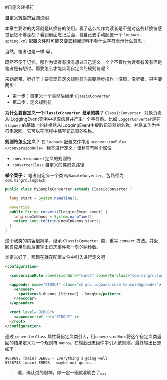 
#自定义转换符

[自定义转换符官网说明](https://logback.qos.ch/manual/layouts.html#customConversionSpecifier)

本章主要讲的内容就是转换符的使用。看了这么久作为读者是不是对这些转换符感觉记忆不够深刻？看到前面忘记后面，要自己去手动配置一个 `logback-spring.xml` 配置文件时可能又要去翻阅资料不看什么字符表示什么意思！

当然，笔者也是一样 :sob:。

既然不便于记忆，那作为读者有没有想过自己定义一个？不管作为读者有没有但是笔者是有想过。那要怎么才能实现自定义的规则符呢？

来劲裤带，听好了！要实现自定义规则符你需要两步操作！没错，没听错，只需要两步！

- 第一步：自定义一个类然后继承 `ClassicConverter `
- 第二步：定义规则符

**为什么要自定义一个`ClassicConverter `继承的类？**
`ClassicConverter ` 对象负责从ILoggingEvent实例中提取信息并产生一个字符串。比如 `LoggerConverter`是在 `%logger` 的基础上的转换器从ILoggingEvent中提取记录器的名称，并将其作为字符串返回。它可以在流程中缩写记录器的名称。

**规则符怎么定义？**
在 `logback` 配置文件中用 `<conversionRule></conversionRule> ` 标签进行定义！该标签有两个属性
- `conversionWord` 定义的规则符
- `converterClass` 自定义的类的包路径

**举个栗子：**
笔者自定义一个类 `MySampleConverter`，包路径为 `com.mingrn.logback`

```java
public class MySampleConverter extends ClassicConverter {

  long start = System.nanoTime();

  @Override
  public String convert(ILoggingEvent event) {
    long nowInNanos = System.nanoTime();
    return Long.toString(nowInNanos-start);
  }
}
```

这个我类的内容很简单，继承 `ClassicConverter `类，重写 `convert` 方法。并返回自应用启动后至输出日志事件那一刻的纳秒数。

类定义好了，那现在就在配置文件中引入进行定义吧

```xml
<configuration>

  <conversionRule conversionWord="nanos" converterClass="com.mingrn.logback.MySampleConverter" />

  <appender name="STDOUT" class="ch.qos.logback.core.ConsoleAppender">
    <encoder>
      <pattern>%-6nanos [%thread] - %msg%n</pattern>
    </encoder>
  </appender>

  <root level="DEBUG">
    <appender-ref ref="STDOUT" />
  </root>
</configuration>
```

通过 `converterClass` 属性将自定义类引入，用`conversionWord`将这个自定义类返回的结果定义为一个规则符 `nanos`。在输出日志组件中引入该规则，最终输出日志如下：

```vim
4868695 [main] DEBUG - Everything's going well
5758748 [main] ERROR - maybe not quite...
```

> **嗯，确认过的眼神，你一定一眼就看明白了。。。**
